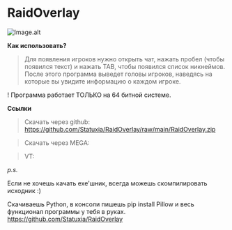 # RaidOverlay

![Image.alt](https://i.imgur.com/VODeyVJ.png)

**Как использовать?**
> Для появления игроков нужно открыть чат, нажать пробел (чтобы появился текст) и нажать TAB, чтобы появился список никнеймов.
> После этого программа выведет головы игроков, наведясь на которые вы увидите информацию о каждом игроке.

! Программа работает ТОЛЬКО на 64 битной системе.

**Ссылки**

> Скачать через github: https://github.com/Statuxia/RaidOverlay/raw/main/RaidOverlay.zip

> Скачать через MEGA: 

> VT: 

*p.s.*

Если не хочешь качать exe'шник, всегда можешь скомпилировать исходник :)

Скачиваешь Python, в консоли пишешь pip install Pillow и весь функционал программы у тебя в руках. https://github.com/Statuxia/RaidOverlay
